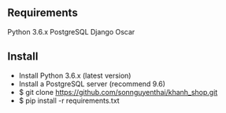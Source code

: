 Requirements
------------
Python 3.6.x
PostgreSQL
Django Oscar

Install
-------
- Install Python 3.6.x (latest version)
- Install a PostgreSQL server (recommend 9.6)
- $ git clone https://github.com/sonnguyenthai/khanh_shop.git
- $ pip install -r requirements.txt

